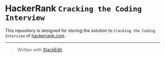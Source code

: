 

# HackerRank `Cracking the Coding Interview`

This repository is designed for storing the solution to `Cracking the Coding Interview` of [hackerrank.com](hackerrank.com) .


----------

> Written with [StackEdit](https://stackedit.io/).
